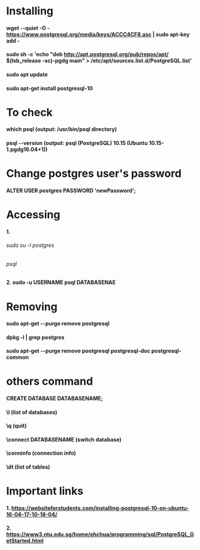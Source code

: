 # Installing
#### wget --quiet -O - https://www.postgresql.org/media/keys/ACCC4CF8.asc | sudo apt-key add -
#### sudo sh -c 'echo "deb http://apt.postgresql.org/pub/repos/apt/ $(lsb_release -sc)-pgdg main" > /etc/apt/sources.list.d/PostgreSQL.list'
#### sudo apt update
#### sudo apt-get install postgresql-10
# To check
#### which psql (output: /usr/bin/psql directory)
#### psql --version (output: psql (PostgreSQL) 10.15 (Ubuntu 10.15-1.pgdg16.04+1))
# Change postgres user's password
#### ALTER USER postgres PASSWORD 'newPassword';
# Accessing 
#### 1.
###### sudo su -l postgres
###### psql
#### 2. sudo -u USERNAME psql DATABASENAE
# Removing
#### sudo apt-get --purge remove postgresql
#### dpkg -l | grep postgres
#### sudo apt-get --purge remove postgresql postgresql-doc postgresql-common
# others command
#### CREATE DATABASE DATABASENAME;
#### \l (list of databases)
#### \q (quit)
#### \connect DATABASENAME (switch database)
#### \conninfo (connection info)
#### \dt (list of tables)
# Important links
#### 1. https://websiteforstudents.com/installing-postgresql-10-on-ubuntu-16-04-17-10-18-04/
#### 2. https://www3.ntu.edu.sg/home/ehchua/programming/sql/PostgreSQL_GetStarted.html
